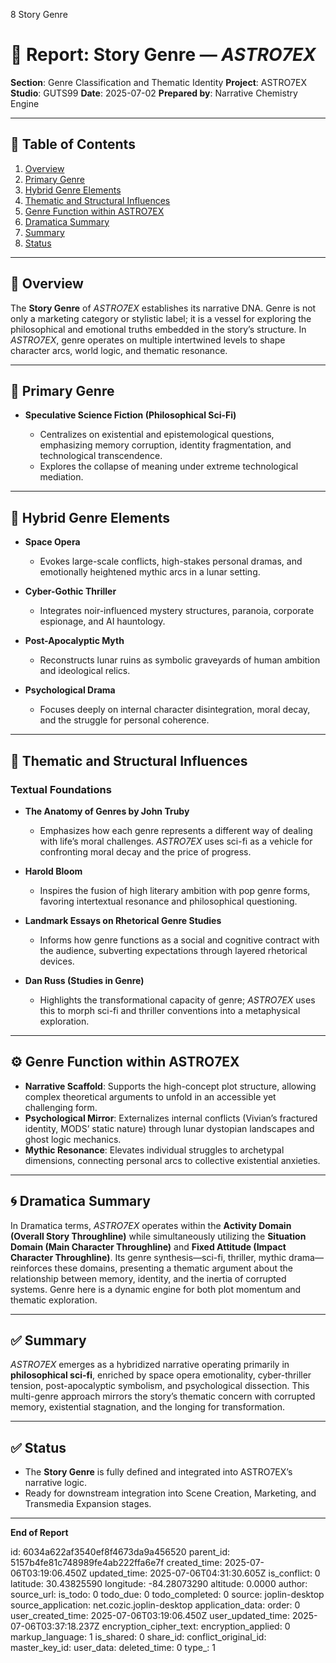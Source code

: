 8 Story Genre

# 📘 Report: Story Genre — *ASTRO7EX*

**Section**: Genre Classification and Thematic Identity
**Project**: ASTRO7EX
**Studio**: GUTS99
**Date**: 2025-07-02
**Prepared by**: Narrative Chemistry Engine

---

## 📓 Table of Contents

1. [Overview](#overview)
2. [Primary Genre](#primary-genre)
3. [Hybrid Genre Elements](#hybrid-genre-elements)
4. [Thematic and Structural Influences](#thematic-and-structural-influences)
5. [Genre Function within ASTRO7EX](#genre-function-within-astro7ex)
6. [Dramatica Summary](#dramatica-summary)
7. [Summary](#summary)
8. [Status](#status)

---

## 🧭 Overview

The **Story Genre** of *ASTRO7EX* establishes its narrative DNA. Genre is not only a marketing category or stylistic label; it is a vessel for exploring the philosophical and emotional truths embedded in the story’s structure. In *ASTRO7EX*, genre operates on multiple intertwined levels to shape character arcs, world logic, and thematic resonance.

---

## 🚀 Primary Genre

* **Speculative Science Fiction (Philosophical Sci-Fi)**

  * Centralizes on existential and epistemological questions, emphasizing memory corruption, identity fragmentation, and technological transcendence.
  * Explores the collapse of meaning under extreme technological mediation.

---

## 🧬 Hybrid Genre Elements

* **Space Opera**

  * Evokes large-scale conflicts, high-stakes personal dramas, and emotionally heightened mythic arcs in a lunar setting.
* **Cyber-Gothic Thriller**

  * Integrates noir-influenced mystery structures, paranoia, corporate espionage, and AI hauntology.
* **Post-Apocalyptic Myth**

  * Reconstructs lunar ruins as symbolic graveyards of human ambition and ideological relics.
* **Psychological Drama**

  * Focuses deeply on internal character disintegration, moral decay, and the struggle for personal coherence.

---

## 🔮 Thematic and Structural Influences

### Textual Foundations

* **The Anatomy of Genres by John Truby**

  * Emphasizes how each genre represents a different way of dealing with life’s moral challenges. *ASTRO7EX* uses sci-fi as a vehicle for confronting moral decay and the price of progress.

* **Harold Bloom**

  * Inspires the fusion of high literary ambition with pop genre forms, favoring intertextual resonance and philosophical questioning.

* **Landmark Essays on Rhetorical Genre Studies**

  * Informs how genre functions as a social and cognitive contract with the audience, subverting expectations through layered rhetorical devices.

* **Dan Russ (Studies in Genre)**

  * Highlights the transformational capacity of genre; *ASTRO7EX* uses this to morph sci-fi and thriller conventions into a metaphysical exploration.

---

## ⚙️ Genre Function within ASTRO7EX

* **Narrative Scaffold**: Supports the high-concept plot structure, allowing complex theoretical arguments to unfold in an accessible yet challenging form.
* **Psychological Mirror**: Externalizes internal conflicts (Vivian’s fractured identity, MODS’ static nature) through lunar dystopian landscapes and ghost logic mechanics.
* **Mythic Resonance**: Elevates individual struggles to archetypal dimensions, connecting personal arcs to collective existential anxieties.

---

## 🌀 Dramatica Summary

In Dramatica terms, *ASTRO7EX* operates within the **Activity Domain (Overall Story Throughline)** while simultaneously utilizing the **Situation Domain (Main Character Throughline)** and **Fixed Attitude (Impact Character Throughline)**. Its genre synthesis—sci-fi, thriller, mythic drama—reinforces these domains, presenting a thematic argument about the relationship between memory, identity, and the inertia of corrupted systems. Genre here is a dynamic engine for both plot momentum and thematic exploration.

---

## ✅ Summary

*ASTRO7EX* emerges as a hybridized narrative operating primarily in **philosophical sci-fi**, enriched by space opera emotionality, cyber-thriller tension, post-apocalyptic symbolism, and psychological dissection. This multi-genre approach mirrors the story’s thematic concern with corrupted memory, existential stagnation, and the longing for transformation.

---

## ✅ Status

* The **Story Genre** is fully defined and integrated into ASTRO7EX’s narrative logic.
* Ready for downstream integration into Scene Creation, Marketing, and Transmedia Expansion stages.

---

**End of Report**


id: 6034a622af3540ef8f4673da9a456520
parent_id: 5157b4fe81c748989fe4ab222ffa6e7f
created_time: 2025-07-06T03:19:06.450Z
updated_time: 2025-07-06T04:31:30.605Z
is_conflict: 0
latitude: 30.43825590
longitude: -84.28073290
altitude: 0.0000
author: 
source_url: 
is_todo: 0
todo_due: 0
todo_completed: 0
source: joplin-desktop
source_application: net.cozic.joplin-desktop
application_data: 
order: 0
user_created_time: 2025-07-06T03:19:06.450Z
user_updated_time: 2025-07-06T03:37:18.237Z
encryption_cipher_text: 
encryption_applied: 0
markup_language: 1
is_shared: 0
share_id: 
conflict_original_id: 
master_key_id: 
user_data: 
deleted_time: 0
type_: 1